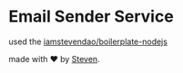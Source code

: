 # Email Sender Service
used the [iamstevendao/boilerplate-nodejs](https://github.com/iamstevendao/boilerplate-nodejs)

made with &#x2764; by [Steven](https://github.com/iamstevendao).
